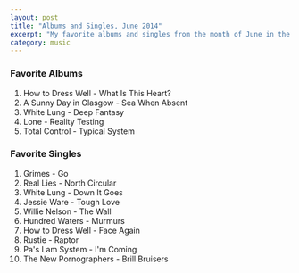 ```yaml
---
layout: post
title: "Albums and Singles, June 2014"
excerpt: "My favorite albums and singles from the month of June in the 2014th year. "
category: music
---
```


### Favorite Albums

1. How to Dress Well - What Is This Heart?
2. A Sunny Day in Glasgow - Sea When Absent
3. White Lung - Deep Fantasy
4. Lone - Reality Testing
5. Total Control - Typical System

### Favorite Singles

1. Grimes - Go
2. Real Lies - North Circular
3. White Lung - Down It Goes
4. Jessie Ware - Tough Love
5. Willie Nelson - The Wall
6. Hundred Waters - Murmurs
7. How to Dress Well - Face Again
8. Rustie - Raptor
9. Pa's Lam System - I'm Coming
10. The New Pornographers - Brill Bruisers
